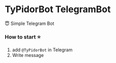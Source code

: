 # TyPidorBot TelegramBot
:innocent: Simple Telegram Bot

### How to start :star:
1. add `@TyPidorBot` in Telegram
2. Write message
